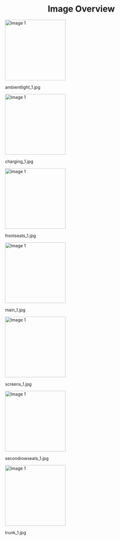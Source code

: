 <h1 style ="text-align: center;"> Image Overview </h1>
<div>
<div style="width="20%">
<img src="https://media.evkx.net/multimedia/models/mercedes/eqs/eqs_580_4matic_gen1/ambientlight_1_xst.jpg" alt="Image 1" style="width: 200px;">
<p>ambientlight_1.jpg</p>
</div>
<div style="width="20%">
<img src="https://media.evkx.net/multimedia/models/mercedes/eqs/eqs_580_4matic_gen1/charging_1_xst.jpg" alt="Image 1" style="width: 200px;">
<p>charging_1.jpg</p>
</div>
<div style="width="20%">
<img src="https://media.evkx.net/multimedia/models/mercedes/eqs/eqs_580_4matic_gen1/frontseats_1_xst.jpg" alt="Image 1" style="width: 200px;">
<p>frontseats_1.jpg</p>
</div>
<div style="width="20%">
<img src="https://media.evkx.net/multimedia/models/mercedes/eqs/eqs_580_4matic_gen1/main_1_xst.jpg" alt="Image 1" style="width: 200px;">
<p>main_1.jpg</p>
</div>
<div style="width="20%">
<img src="https://media.evkx.net/multimedia/models/mercedes/eqs/eqs_580_4matic_gen1/screens_1_xst.jpg" alt="Image 1" style="width: 200px;">
<p>screens_1.jpg</p>
</div>
<div style="width="20%">
<img src="https://media.evkx.net/multimedia/models/mercedes/eqs/eqs_580_4matic_gen1/secondrowseats_1_xst.jpg" alt="Image 1" style="width: 200px;">
<p>secondrowseats_1.jpg</p>
</div>
<div style="width="20%">
<img src="https://media.evkx.net/multimedia/models/mercedes/eqs/eqs_580_4matic_gen1/trunk_1_xst.jpg" alt="Image 1" style="width: 200px;">
<p>trunk_1.jpg</p>
</div>
</div>
